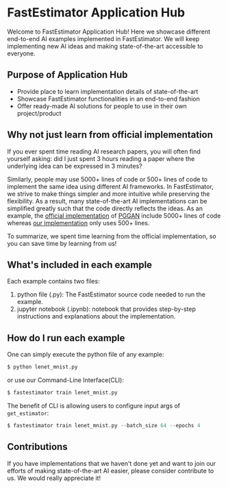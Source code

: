 # FastEstimator Application Hub

Welcome to FastEstimator Application Hub! Here we showcase different end-to-end AI examples implemented in FastEstimator. We will keep implementing new AI ideas and making state-of-the-art accessible to everyone.

## Purpose of Application Hub

* Provide place to learn implementation details of state-of-the-art
* Showcase FastEstimator functionalities in an end-to-end fashion
* Offer ready-made AI solutions for people to use in their own project/product


## Why not just learn from official implementation
If you ever spent time reading AI research papers, you will often find yourself asking: did I just spent 3 hours reading a paper where the underlying idea can be expressed in 3 minutes?

Similarly, people may use 5000+ lines of code or 500+ lines of code to implement the same idea using different AI frameworks. In FastEstimator, we strive to make things simpler and more intuitive while preserving the flexibility. As a result, many state-of-the-art AI implementations can be simplified greatly such that the code directly reflects the ideas. As an example, the [official implementation](https://github.com/tkarras/progressive_growing_of_gans) of [PGGAN](https://arxiv.org/abs/1710.10196) include 5000+ lines of code whereas [our implementation](https://github.com/fastestimator/fastestimator/blob/master/apphub/image_generation/pggan/pggan_tf.py) only uses 500+ lines.

To summarize, we spent time learning from the official implementation, so you can save time by learning from us!

## What's included in each example

Each example contains two files:

1. python file (.py): The FastEstimator source code needed to run the example.
2. jupyter notebook (.ipynb): notebook that provides step-by-step instructions and explanations about the implementation.


## How do I run each example

One can simply execute the python file of any example:

``` python
$ python lenet_mnist.py
```

or use our Command-Line Interface(CLI):

``` python
$ fastestimator train lenet_mnist.py
```

The benefit of CLI is allowing users to configure input args of `get_estimator`:

``` python
$ fastestimator train lenet_mnist.py --batch_size 64 --epochs 4
```

## Contributions
If you have implementations that we haven't done yet and want to join our efforts of making state-of-the-art AI easier, please consider contribute to us. We would really appreciate it!
